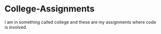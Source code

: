 # College-Assignments
I am in something called college and these are my assignments where code is involved.
